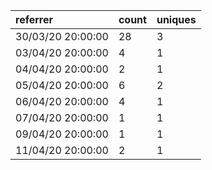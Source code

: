 | referrer          | count | uniques |
| :---------------- | :---- | :------ |
| 30/03/20 20:00:00 | 28    | 3       |
| 03/04/20 20:00:00 | 4     | 1       |
| 04/04/20 20:00:00 | 2     | 1       |
| 05/04/20 20:00:00 | 6     | 2       |
| 06/04/20 20:00:00 | 4     | 1       |
| 07/04/20 20:00:00 | 1     | 1       |
| 09/04/20 20:00:00 | 1     | 1       |
| 11/04/20 20:00:00 | 2     | 1       |